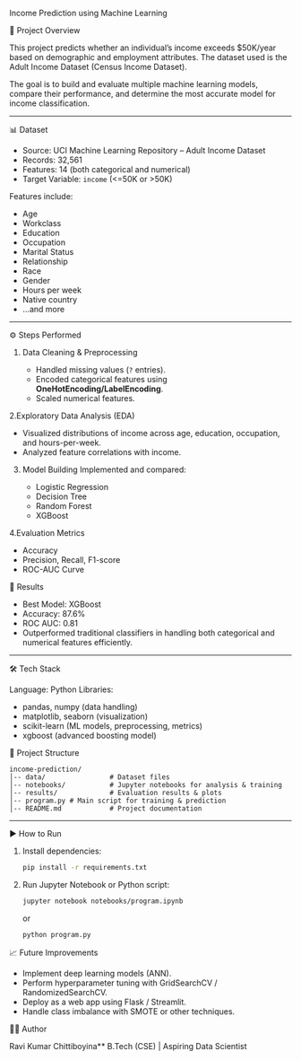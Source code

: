 Income Prediction using Machine Learning

📌 Project Overview

This project predicts whether an individual’s income exceeds \$50K/year based on demographic and employment attributes. The dataset used is the Adult Income Dataset (Census Income Dataset).

The goal is to build and evaluate multiple machine learning models, compare their performance, and determine the most accurate model for income classification.

---

📊 Dataset

* Source: UCI Machine Learning Repository – Adult Income Dataset
* Records: 32,561
* Features: 14 (both categorical and numerical)
* Target Variable: `income` (<=50K or >50K)

 Features include:

* Age
* Workclass
* Education
* Occupation
* Marital Status
* Relationship
* Race
* Gender
* Hours per week
* Native country
* …and more

---

 ⚙️ Steps Performed

1. Data Cleaning & Preprocessing

   * Handled missing values (`?` entries).
   * Encoded categorical features using **OneHotEncoding/LabelEncoding**.
   * Scaled numerical features.

2.Exploratory Data Analysis (EDA)

   * Visualized distributions of income across age, education, occupation, and hours-per-week.
   * Analyzed feature correlations with income.

3. Model Building
   Implemented and compared:

   * Logistic Regression
   * Decision Tree
   * Random Forest
   * XGBoost

4.Evaluation Metrics

   * Accuracy
   * Precision, Recall, F1-score
   * ROC-AUC Curve



🚀 Results

* Best Model: XGBoost
* Accuracy: 87.6%
* ROC AUC: 0.81
* Outperformed traditional classifiers in handling both categorical and numerical features efficiently.

---

🛠️ Tech Stack

Language: Python
Libraries:

  * pandas, numpy (data handling)
  * matplotlib, seaborn (visualization)
  * scikit-learn (ML models, preprocessing, metrics)
  * xgboost (advanced boosting model)


 📂 Project Structure

```
income-prediction/
│-- data/                # Dataset files
│-- notebooks/           # Jupyter notebooks for analysis & training
│-- results/             # Evaluation results & plots
│-- program.py # Main script for training & prediction
│-- README.md            # Project documentation
```

---

 ▶️ How to Run

1. Install dependencies:

   ```bash
   pip install -r requirements.txt
   ```
2. Run Jupyter Notebook or Python script:

   ```bash
   jupyter notebook notebooks/program.ipynb
   ```

   or

   ```bash
   python program.py
   ```


 📈 Future Improvements

* Implement deep learning models (ANN).
* Perform hyperparameter tuning with GridSearchCV / RandomizedSearchCV.
* Deploy as a web app using Flask / Streamlit.
* Handle class imbalance with SMOTE or other techniques.

👨‍💻 Author

Ravi Kumar Chittiboyina**
B.Tech (CSE) | Aspiring Data Scientist
